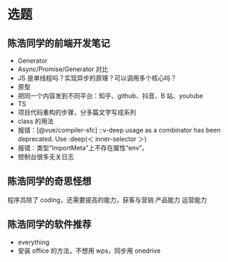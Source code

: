 # 选题

## 陈浩同学的前端开发笔记

- Generator
- Async/Promise/Generator 对比
- JS 是单线程吗？实现异步的原理？可以调用多个核心吗？
- 原型
- 把同一个内容发到不同平台：知乎、github、抖音、B 站、youtube
- TS
- 项目代码重构的步骤，分多篇文字写成系列
- class 的用法
- 报错：[@vue/compiler-sfc] ::v-deep usage as a combinator has been deprecated. Use :deep(＜ inner-selector ＞)
- 报错：类型“ImportMeta”上不存在属性“env”。
- 控制台很多无关日志

## 陈浩同学的奇思怪想

程序员除了 coding，还需要提高的能力，获客与营销
产品能力
运营能力

## 陈浩同学的软件推荐

- everything
- 安装 office 的方法，不想用 wps，同步用 onedrive
